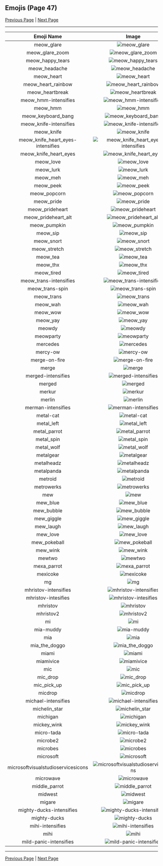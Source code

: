 
  ## Emojis (Page 47)

  [Previous Page](/docs/hashicorp/page-m-0046.md)
   | [Next Page](/docs/hashicorp/page-m-0048.md)

  <hr />

  |Emoji Name|Image|
  | :-: | :-: |
  |meow_glare| ![meow_glare](/emojis/hashicorp/meow_glare.png)|
  |meow_glare_zoom| ![meow_glare_zoom](/emojis/hashicorp/meow_glare_zoom.gif)|
  |meow_happy_tears| ![meow_happy_tears](/emojis/hashicorp/meow_happy_tears.png)|
  |meow_headache| ![meow_headache](/emojis/hashicorp/meow_headache.png)|
  |meow_heart| ![meow_heart](/emojis/hashicorp/meow_heart.png)|
  |meow_heart_rainbow| ![meow_heart_rainbow](/emojis/hashicorp/meow_heart_rainbow.gif)|
  |meow_heartbreak| ![meow_heartbreak](/emojis/hashicorp/meow_heartbreak.gif)|
  |meow_hmm-intensifies| ![meow_hmm-intensifies](/emojis/hashicorp/meow_hmm-intensifies.gif)|
  |meow_hmm| ![meow_hmm](/emojis/hashicorp/meow_hmm.png)|
  |meow_keyboard_bang| ![meow_keyboard_bang](/emojis/hashicorp/meow_keyboard_bang.gif)|
  |meow_knife-intensifies| ![meow_knife-intensifies](/emojis/hashicorp/meow_knife-intensifies.gif)|
  |meow_knife| ![meow_knife](/emojis/hashicorp/meow_knife.png)|
  |meow_knife_heart_eyes-intensifies| ![meow_knife_heart_eyes-intensifies](/emojis/hashicorp/meow_knife_heart_eyes-intensifies.gif)|
  |meow_knife_heart_eyes| ![meow_knife_heart_eyes](/emojis/hashicorp/meow_knife_heart_eyes.png)|
  |meow_love| ![meow_love](/emojis/hashicorp/meow_love.png)|
  |meow_lurk| ![meow_lurk](/emojis/hashicorp/meow_lurk.gif)|
  |meow_meh| ![meow_meh](/emojis/hashicorp/meow_meh.png)|
  |meow_peek| ![meow_peek](/emojis/hashicorp/meow_peek.png)|
  |meow_popcorn| ![meow_popcorn](/emojis/hashicorp/meow_popcorn.gif)|
  |meow_pride| ![meow_pride](/emojis/hashicorp/meow_pride.png)|
  |meow_prideheart| ![meow_prideheart](/emojis/hashicorp/meow_prideheart.gif)|
  |meow_prideheart_alt| ![meow_prideheart_alt](/emojis/hashicorp/meow_prideheart_alt.png)|
  |meow_pumpkin| ![meow_pumpkin](/emojis/hashicorp/meow_pumpkin.png)|
  |meow_sip| ![meow_sip](/emojis/hashicorp/meow_sip.png)|
  |meow_snort| ![meow_snort](/emojis/hashicorp/meow_snort.png)|
  |meow_stretch| ![meow_stretch](/emojis/hashicorp/meow_stretch.gif)|
  |meow_tea| ![meow_tea](/emojis/hashicorp/meow_tea.png)|
  |meow_thx| ![meow_thx](/emojis/hashicorp/meow_thx.png)|
  |meow_tired| ![meow_tired](/emojis/hashicorp/meow_tired.gif)|
  |meow_trans-intensifies| ![meow_trans-intensifies](/emojis/hashicorp/meow_trans-intensifies.gif)|
  |meow_trans-spin| ![meow_trans-spin](/emojis/hashicorp/meow_trans-spin.gif)|
  |meow_trans| ![meow_trans](/emojis/hashicorp/meow_trans.png)|
  |meow_wah| ![meow_wah](/emojis/hashicorp/meow_wah.png)|
  |meow_wow| ![meow_wow](/emojis/hashicorp/meow_wow.png)|
  |meow_yay| ![meow_yay](/emojis/hashicorp/meow_yay.gif)|
  |meowdy| ![meowdy](/emojis/hashicorp/meowdy.png)|
  |meowparty| ![meowparty](/emojis/hashicorp/meowparty.gif)|
  |mercedes| ![mercedes](/emojis/hashicorp/mercedes.png)|
  |mercy-ow| ![mercy-ow](/emojis/hashicorp/mercy-ow.png)|
  |merge-on-fire| ![merge-on-fire](/emojis/hashicorp/merge-on-fire.gif)|
  |merge| ![merge](/emojis/hashicorp/merge.png)|
  |merged-intensifies| ![merged-intensifies](/emojis/hashicorp/merged-intensifies.gif)|
  |merged| ![merged](/emojis/hashicorp/merged.png)|
  |merkur| ![merkur](/emojis/hashicorp/merkur.png)|
  |merlin| ![merlin](/emojis/hashicorp/merlin.gif)|
  |merman-intensifies| ![merman-intensifies](/emojis/hashicorp/merman-intensifies.gif)|
  |metal-cat| ![metal-cat](/emojis/hashicorp/metal-cat.png)|
  |metal_left| ![metal_left](/emojis/hashicorp/metal_left.png)|
  |metal_parrot| ![metal_parrot](/emojis/hashicorp/metal_parrot.gif)|
  |metal_spin| ![metal_spin](/emojis/hashicorp/metal_spin.gif)|
  |metal_wolf| ![metal_wolf](/emojis/hashicorp/metal_wolf.png)|
  |metalgear| ![metalgear](/emojis/hashicorp/metalgear.png)|
  |metalheadz| ![metalheadz](/emojis/hashicorp/metalheadz.jpg)|
  |metalpanda| ![metalpanda](/emojis/hashicorp/metalpanda.jpg)|
  |metroid| ![metroid](/emojis/hashicorp/metroid.png)|
  |metrowerks| ![metrowerks](/emojis/hashicorp/metrowerks.png)|
  |mew| ![mew](/emojis/hashicorp/mew.png)|
  |mew_blue| ![mew_blue](/emojis/hashicorp/mew_blue.gif)|
  |mew_bubble| ![mew_bubble](/emojis/hashicorp/mew_bubble.gif)|
  |mew_giggle| ![mew_giggle](/emojis/hashicorp/mew_giggle.png)|
  |mew_laugh| ![mew_laugh](/emojis/hashicorp/mew_laugh.gif)|
  |mew_love| ![mew_love](/emojis/hashicorp/mew_love.png)|
  |mew_pokeball| ![mew_pokeball](/emojis/hashicorp/mew_pokeball.gif)|
  |mew_wink| ![mew_wink](/emojis/hashicorp/mew_wink.png)|
  |mewtwo| ![mewtwo](/emojis/hashicorp/mewtwo.png)|
  |mexa_parrot| ![mexa_parrot](/emojis/hashicorp/mexa_parrot.gif)|
  |mexicoke| ![mexicoke](/emojis/hashicorp/mexicoke.png)|
  |mg| ![mg](/emojis/hashicorp/mg.png)|
  |mhristov-intensifies| ![mhristov-intensifies](/emojis/hashicorp/mhristov-intensifies.gif)|
  |mhristov-intesifies| ![mhristov-intesifies](/emojis/hashicorp/mhristov-intesifies.gif)|
  |mhristov| ![mhristov](/emojis/hashicorp/mhristov.png)|
  |mhristov2| ![mhristov2](/emojis/hashicorp/mhristov2.png)|
  |mi| ![mi](/emojis/hashicorp/mi.png)|
  |mia-muddy| ![mia-muddy](/emojis/hashicorp/mia-muddy.png)|
  |mia| ![mia](/emojis/hashicorp/mia.jpg)|
  |mia_the_doggo| ![mia_the_doggo](/emojis/hashicorp/mia_the_doggo.png)|
  |miami| ![miami](/emojis/hashicorp/miami.png)|
  |miamivice| ![miamivice](/emojis/hashicorp/miamivice.png)|
  |mic| ![mic](/emojis/hashicorp/mic.png)|
  |mic_drop| ![mic_drop](/emojis/hashicorp/mic_drop.gif)|
  |mic_pick_up| ![mic_pick_up](/emojis/hashicorp/mic_pick_up.gif)|
  |micdrop| ![micdrop](/emojis/hashicorp/micdrop.jpg)|
  |michael-intensifies| ![michael-intensifies](/emojis/hashicorp/michael-intensifies.gif)|
  |michelin_star| ![michelin_star](/emojis/hashicorp/michelin_star.png)|
  |michigan| ![michigan](/emojis/hashicorp/michigan.png)|
  |mickey_wink| ![mickey_wink](/emojis/hashicorp/mickey_wink.gif)|
  |micro-tada| ![micro-tada](/emojis/hashicorp/micro-tada.png)|
  |microbe2| ![microbe2](/emojis/hashicorp/microbe2.png)|
  |microbes| ![microbes](/emojis/hashicorp/microbes.png)|
  |microsoft| ![microsoft](/emojis/hashicorp/microsoft.png)|
  |microsoftvisualstudioservicesicons| ![microsoftvisualstudioservicesicons](/emojis/hashicorp/microsoftvisualstudioservicesicons.png)|
  |microwave| ![microwave](/emojis/hashicorp/microwave.jpg)|
  |middle_parrot| ![middle_parrot](/emojis/hashicorp/middle_parrot.gif)|
  |midwest| ![midwest](/emojis/hashicorp/midwest.png)|
  |migare| ![migare](/emojis/hashicorp/migare.gif)|
  |mighty-ducks-intensifies| ![mighty-ducks-intensifies](/emojis/hashicorp/mighty-ducks-intensifies.gif)|
  |mighty-ducks| ![mighty-ducks](/emojis/hashicorp/mighty-ducks.png)|
  |mihi-intensifies| ![mihi-intensifies](/emojis/hashicorp/mihi-intensifies.gif)|
  |mihi| ![mihi](/emojis/hashicorp/mihi.png)|
  |mild-panic-intensifies| ![mild-panic-intensifies](/emojis/hashicorp/mild-panic-intensifies.gif)|

  <hr/>
  
  [Previous Page](/docs/hashicorp/page-m-0046.md)
   | [Next Page](/docs/hashicorp/page-m-0048.md)
